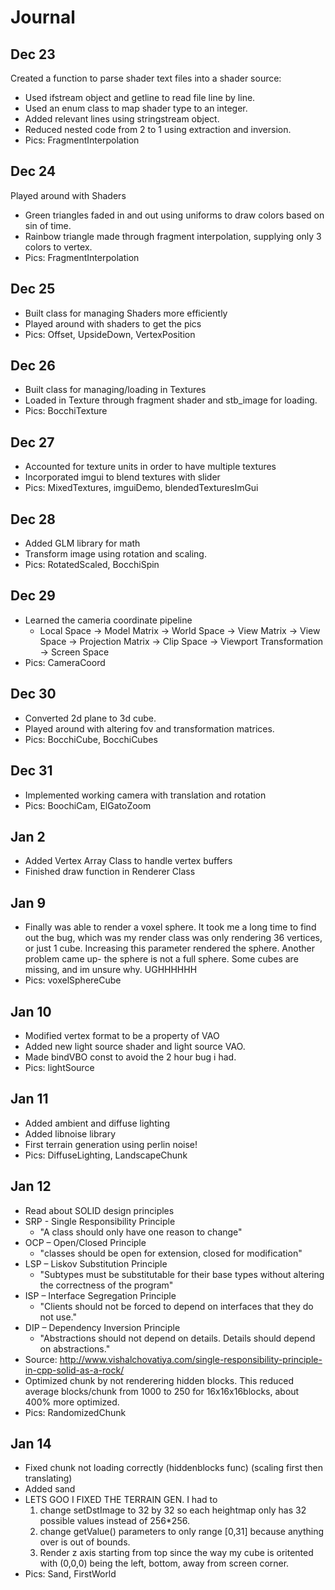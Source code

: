
# Journal

## Dec 23
Created a function to parse shader text files into a shader source:
* Used ifstream object and getline to read file line by line.
* Used an enum class to map shader type to an integer.
* Added relevant lines using stringstream object.
* Reduced nested code from 2 to 1 using extraction and inversion.
* Pics: FragmentInterpolation

## Dec 24
Played around with Shaders
* Green triangles faded in and out using uniforms to draw colors based on sin of time.
* Rainbow triangle made through fragment interpolation, supplying only 3 colors to vertex.
* Pics: FragmentInterpolation

## Dec 25
* Built class for managing Shaders more efficiently
* Played around with shaders to get the pics
* Pics: Offset, UpsideDown, VertexPosition

## Dec 26
* Built class for managing/loading in Textures
* Loaded in Texture through fragment shader and stb_image for loading.
* Pics: BocchiTexture

## Dec 27
* Accounted for texture units in order to have multiple textures
* Incorporated imgui to blend textures with slider
* Pics: MixedTextures, imguiDemo, blendedTexturesImGui

## Dec 28
* Added GLM library for math
* Transform image using rotation and scaling.
* Pics: RotatedScaled, BocchiSpin

## Dec 29
* Learned the cameria coordinate pipeline
  * Local Space -> Model Matrix -> World Space -> View Matrix -> View Space -> Projection Matrix -> Clip Space -> Viewport Transformation -> Screen Space
* Pics: CameraCoord
  
## Dec 30
* Converted 2d plane to 3d cube.
* Played around with altering fov and transformation matrices.
* Pics: BocchiCube, BocchiCubes

## Dec 31
* Implemented working camera with translation and rotation
* Pics: BoochiCam, ElGatoZoom

## Jan 2
* Added Vertex Array Class to handle vertex buffers
* Finished draw function in Renderer Class

## Jan 9
* Finally was able to render a voxel sphere.  It took me a long time to find out the bug, which was my render class was only rendering 36 vertices, or just 1 cube.  Increasing this parameter rendered the sphere.  Another problem came up- the sphere is not a full sphere.  Some cubes are missing, and im unsure why.  UGHHHHHH
* Pics: voxelSphereCube

## Jan 10
* Modified vertex format to be a property of VAO
* Added new light source shader and light source VAO.
* Made bindVBO const to avoid the 2 hour bug i had.
* Pics: lightSource

## Jan 11
* Added ambient and diffuse lighting
* Added libnoise library
* First terrain generation using perlin noise!
* Pics: DiffuseLighting, LandscapeChunk

## Jan 12
* Read about SOLID design principles
* SRP - Single Responsibility Principle
  * "A class should only have one reason to change"
* OCP – Open/Closed Principle
  * "classes should be open for extension, closed for modification"
* LSP – Liskov Substitution Principle
  * "Subtypes must be substitutable for their base types without altering the correctness of the program"
* ISP – Interface Segregation Principle
  * "Clients should not be forced to depend on interfaces that they do not use."
* DIP – Dependency Inversion Principle
  * "Abstractions should not depend on details. Details should depend on abstractions."
* Source: http://www.vishalchovatiya.com/single-responsibility-principle-in-cpp-solid-as-a-rock/
* Optimized chunk by not renderering hidden blocks.  This reduced average blocks/chunk from 1000 to 250 for 16x16x16blocks, about 400% more optimized.
* Pics: RandomizedChunk

## Jan 14
* Fixed chunk not loading correctly (hiddenblocks func) (scaling first then translating)
* Added sand
* LETS GOO I FIXED THE TERRAIN GEN.  I had to 
  1. change setDstImage to 32 by 32 so each heightmap only has 32 possible values instead of 256*256.
  2. change getValue() parameters to only range [0,31] because anything over is out of bounds.
  3. Render z axis starting from top since the way my cube is oritented with (0,0,0) being the left, bottom, away from screen corner.
* Pics: Sand, FirstWorld